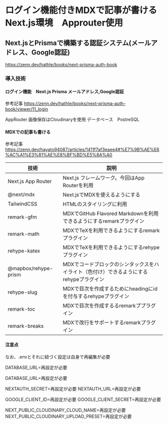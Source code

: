 # ログイン機能付きMDXで記事が書けるNext.js環境　Approuter使用

## Next.jsとPrismaで構築する認証システム(メールアドレス、Google認証)

https://zenn.dev/hathle/books/next-prisma-auth-book


### 導入技術

#### ログイン機能　Next.js Prisma メールアドレス,Google認証　

参考記事
https://zenn.dev/hathle/books/next-prisma-auth-book/viewer/11_login

AppRouter
画像保存はCloudinaryを使用
データベース　PostreSQL

#### MDXでの記事も書ける

参考記事
https://zenn.dev/hayato94087/articles/1411f7af3eaee4#%E7%9B%AE%E6%AC%A1%E3%81%AE%E8%BF%BD%E5%8A%A0

| 技術                  | 説明                                             |
|-----------------------|--------------------------------------------------|
| Next.js App Router    | Next.js フレームワーク。今回はApp Routerを利用   |
| @next/mdx             | Next.jsでMDXを使えるようにする                 |
| TailwindCSS           | HTMLのスタイリングに利用                         |
| remark-gfm            | MDXでGitHub Flavored Markdownを利用できるようにするremarkプラグイン  |
| remark-math           | MDXでTeXを利用できるようにするremarkプラグイン |
| rehype-katex          | MDXでTeXを利用できるようにするrehypeプラグイン |
| @mapbox/rehype-prism  | MDXでコードブロックのシンタックスをハイライト（色付け）できるようにするrehypeプラグイン |
| rehype-slug           | MDXで目次を作成するためにheadingにidを付与するrehypeプラグイン |
| remark-toc            | MDXで目次を作成するるremarkププラグイン         |
| remark-breaks         | MDXで改行をサポートするremarkプラグイン         |

#### 注意点

なお、.envとそれに紐づく設定は自身で再編集が必要

DATABASE_URL=再設定が必要

 DATABASE_URL=再設定が必要

NEXTAUTH_SECRET=再設定が必要
NEXTAUTH_URL=再設定が必要

GOOGLE_CLIENT_ID=再設定が必要
GOOGLE_CLIENT_SECRET=再設定が必要

NEXT_PUBLIC_CLOUDINARY_CLOUD_NAME=再設定が必要
NEXT_PUBLIC_CLOUDINARY_UPLOAD_PRESET=再設定が必要







